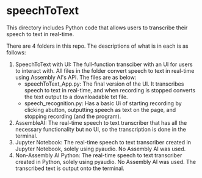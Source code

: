 # speechToText
This directory includes Python code that allows users to transcribe their speech to text in real-time.

There are 4 folders in this repo. The descriptions of what is in each is as follows:
<br>
<ol>
  <li>
    SpeechToText with UI: The full-function transciber with an UI for users to interact with. All files in the folder convert speech to text in real-time using Assembly AI's API. The files are as below: 
    <ul>
      <li> speechToText_App.py: The final version of the UI. It transcribes speech to text in real-time, and when recording is stopped converts the text output to a downloadable txt file. <br></li>
      <li> speech_recognition.py: Has a basic Ui of starting recording by clicking abutton, outputting speech as text on the page, and stopping recording (and the program). <br> </li>
    </ul>
  </li>
  <li>AssembleAI: The real-time speech to text transcriber that has all the necessary functionality but no UI, so the transcription is done in the terminal. </li>
  <li> Jupyter Notebook: The real-time speech to text transcriber created in Jupyter Notebook, solely using pyaudio. No Assembly AI was used. </li>
  <li> Non-Assembly AI Python: The real-time speech to text transcriber created in Python, solely using pyaudio. No Assembly AI was used. The transcribed text is output onto the terminal.</li>
</ol>
